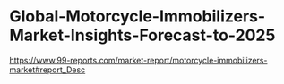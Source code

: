 # Global-Motorcycle-Immobilizers-Market-Insights-Forecast-to-2025
https://www.99-reports.com/market-report/motorcycle-immobilizers-market#report_Desc
